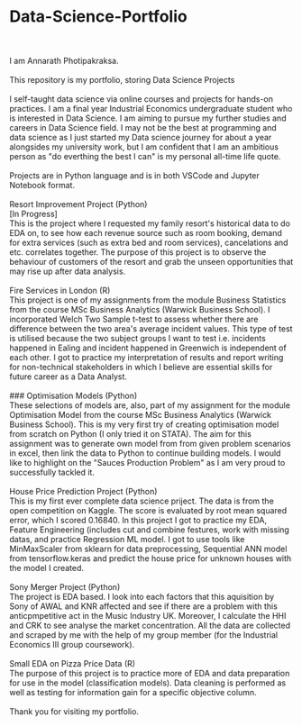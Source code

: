 # Data-Science-Portfolio
<br />
<br />
I am Annarath Photipakraksa.
<br />
<br />
This repository is my portfolio, storing Data Science Projects
<br />
<br />
I self-taught data science via online courses and projects for hands-on practices. I am a final year Industrial Economics undergraduate student who is interested in Data Science. I am aiming to pursue my further studies and careers in Data Science field. I may not be the best at programming and data science as I just started my Data science journey for about a year alongsides my university work, but I am confident that I am an ambitious person as "do everthing the best I can" is my personal all-time life quote.
<br />
<br />
Projects are in Python language and is in both VSCode and Jupyter Notebook format.
<br />
<br />
Resort Improvement Project (Python)
<br />
[In Progress]
<br />
This is the project where I requested my family resort's historical data to do EDA on, to see how each revenue source such as room booking, demand for extra services (such as extra bed and room services), cancelations and etc. correlates together. The purpose of this project is to observe the behaviour of customers of the resort and grab the unseen opportunities that may rise up after data analysis.
<br />
<br />
Fire Services in London (R)
<br />
This project is one of my assignments from the module Business Statistics from the course MSc Business Analytics (Warwick Business School). I incorporated Welch Two Sample t-test to assess whether there are difference between the two area's average incident values. This type of test is utilised because the two subject groups I want to test i.e. incidents happened in Ealing and incident happened in Greenwich is independent of each other. I got to practice my interpretation of results and report writing for non-technical stakeholders in which I believe are essential skills for future career as a Data Analyst.
<br />
<br />
### Optimisation Models (Python)
<br />
These selections of models are, also, part of my assignment for the module Optimisation Model from the course MSc Business Analytics (Warwick Business School). This is my very first try of creating optimisation model from scratch on Python (I only tried it on STATA). The aim for this assignment was to generate own model from from given problem scenarios in excel, then link the data to Python to continue building models. I would like to highlight on the "Sauces Production Problem" as I am very proud to successfully tackled it.
<br />
<br />
House Price Prediction Project (Python)
<br />
This is my first ever complete data science priject. The data is from the open competition on Kaggle. The score is evaluated by root mean squared error, which I scored 0.16840. In this project I got to practice my EDA, Feature Engineering (includes cut and combine festures, work with missing datas, and practice Regression ML model. I got to use tools like MinMaxScaler from sklearn for data preprocessing, Sequential ANN model from tensorflow.keras and predict the house price for unknown houses with the model I created.
<br />
<br />
Sony Merger Project (Python)
<br />
The project is EDA based. I look into each factors that this aquisition by Sony of AWAL and KNR affected and see if there are a problem with this anticpmpetitive act in the Music Industry UK. Moreover, I calculate the HHI and CRK to see analyse the market concentration. All the data are collected and scraped by me with the help of my group member (for the Industrial Economics III group coursework).
<br />
<br />
Small EDA on Pizza Price Data (R)
<br />
The purpose of this project is to practice more of EDA and data preparation for use in the model (classification models). Data cleaning is performed as well as testing for information gain for a specific objective column.
<br />
<br />
Thank you for visiting my portfolio.
